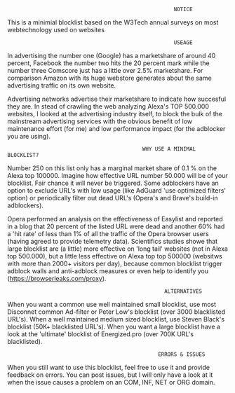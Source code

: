                                                          NOTICE
This is a minimial blocklist based on the W3Tech annual surveys on most webtechnology used on websites

                                                         USEAGE
In advertising the number one (Google) has a marketshare of around 40 percent, Facebook the number two hits the 20 percent mark
while the number three Comscore just has a little over 2.5% marketshare. For comparison Amazon with its huge webstore generates
about the same advertising traffic on its own website. 

Advertising networks advertise their marketshare to indicate how succesful they are. In stead of crawling the web analyzing Alexa's 
TOP 500.000 websites, I looked at the advertising industry itself, to block the bulk of the mainstream advertising services with the 
obvious benefit of low maintenance effort (for me) and low performance impact (for the adblocker you are using).

                                               WHY USE A MINIMAL BLOCKLIST?
Number 250 on this list only has a marginal market share of 0.1 % on the Alexa top 100000. Imagine how effective URL number 50.000 will
be of your blocklist. Fair chance it will never be triggered. Some adblockers have an option to exclude URL's with low usage (like
AdGuard 'use optimized filters' option) or periodically filter out dead URL's (Opera's and Brave's build-in adblockers). 

Opera performed an analysis on the effectiveness of Easylist and reported in a blog that 20 percent of the listed URL were dead and
another 60% had a 'hit rate' of less than 1% of all the traffic of the Opera browser users (having agreed to provide telemetry data). 
Scientifics studies showe that large blocklist are (a little) more effective on 'long tail' websites (not in Alexa top 500.000), but 
a little less effective on Alexa top top 500000 (websitws with more than 2000+ visitors per day), because common blocklist trigger 
adblock walls and anti-adblock measures or even help to identify you (https://browserleaks.com/proxy).

                                                      ALTERNATIVES
When you want a common use well maintained small blocklist, use most Disconnet common Ad-filter or Peter Low's blocklist (over 3000
blacklisted URL's). When a well maintained medium sized blocklist, use Steven Black's blocklist (50K+ blacklisted URL's). When you 
want a large blocklist have a look at the 'ultimate' blocklist of Energized.pro (over 700K URL's blacklisted).

                                                    ERRORS & ISSUES
When you still want to use this blocklist, feel free to use it and provide feedback on errors. You can post issues, but I will only have 
a look at it when the issue causes a problem on an COM, INF, NET or ORG domain.
